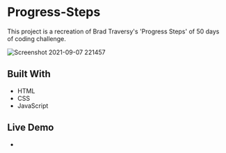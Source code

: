 # Progress-Steps
This project is a recreation of Brad Traversy's 'Progress Steps' of 50 days of coding challenge.

![Screenshot 2021-09-07 221457](https://user-images.githubusercontent.com/70528077/132412000-0a2f1829-f2a8-4712-ab53-e4368618e2a8.png)

## Built With
- HTML
- CSS
- JavaScript

## Live Demo
- 
